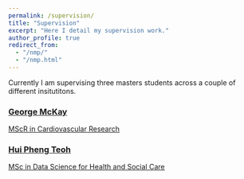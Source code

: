 ```yaml
---
permalink: /supervision/
title: "Supervision"
excerpt: "Here I detail my supervision work."
author_profile: true
redirect_from: 
  - "/nmp/"
  - "/nmp.html"
---
```


Currently I am supervising three masters students across a couple of different insitutitons.

<a href="{{ site.baseurl }}/supervision/george-mckay/" class="student-tile">
  <div>
    <h3>George McKay</h3>
    <p>MScR in Cardiovascular Research</p>
  </div>
</a>

<a href="{{ site.baseurl }}/supervision/hui-pheng-teoh/" class="student-tile">
  <div>
    <h3>Hui Pheng Teoh</h3>
    <p>MSc in Data Science for Health and Social Care</p>
  </div>
</a>